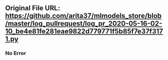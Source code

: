 ## Original File URL: https://github.com/arita37/mlmodels_store/blob/master/log_pullrequest/log_pr_2020-05-16-02-10_be4e81fe281eae9822d779771f5b85f7e37f3171.py<br />

### No Error